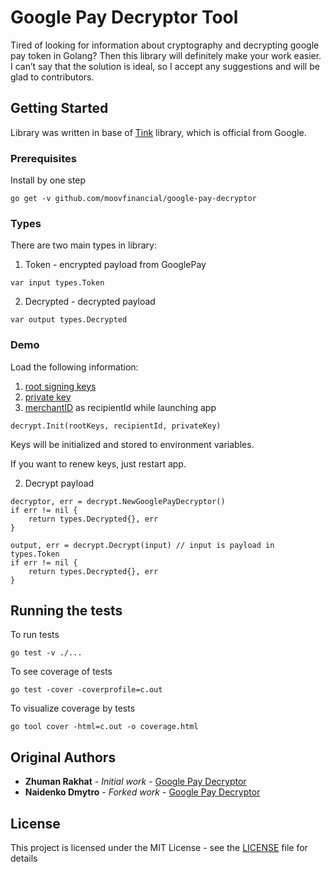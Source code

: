 # Google Pay Decryptor Tool

Tired of looking for information about cryptography and decrypting google pay token in Golang? Then this library will definitely make your work easier. I can’t say that the solution is ideal, so I accept any suggestions and will be glad to contributors.

## Getting Started

Library was written in base of [Tink](https://github.com/google/tink) library, which is official from Google.

### Prerequisites

Install by one step

```
go get -v github.com/moovfinancial/google-pay-decryptor
```

### Types

There are two main types in library:

1. Token - encrypted payload from GooglePay

```
var input types.Token
```

2. Decrypted - decrypted payload

```
var output types.Decrypted
```

### Demo

Load the following information:
1. [root signing keys](https://developers.google.com/pay/api/web/guides/resources/payment-data-cryptography#root-signing-keys)
2. [private key](https://developers.google.com/pay/api/web/guides/resources/payment-data-cryptography#using-openssl)
3. [merchantID](https://developers.google.com/pay/api/web/guides/tutorial#tokenization) as recipientId while launching app

```
decrypt.Init(rootKeys, recipientId, privateKey)
```

Keys will be initialized and stored to environment variables.

If you want to renew keys, just restart app.

2. Decrypt payload

```
decryptor, err = decrypt.NewGooglePayDecryptor()
if err != nil {
    return types.Decrypted{}, err
}

output, err = decrypt.Decrypt(input) // input is payload in types.Token
if err != nil {
    return types.Decrypted{}, err
}
```

## Running the tests

To run tests

```
go test -v ./...
```

To see coverage of tests

```
go test -cover -coverprofile=c.out
```

To visualize coverage by tests

```
go tool cover -html=c.out -o coverage.html
```

## Original Authors

* **Zhuman Rakhat** - *Initial work* - [Google Pay Decryptor](https://github.com/zethuman/google-pay-decryptor)
* **Naidenko Dmytro** - *Forked work* - [Google Pay Decryptor](https://github.com/M1crogravity/google-pay-decryptor)

## License

This project is licensed under the MIT License - see the [LICENSE](LICENSE) file for details
